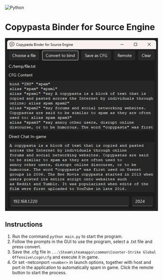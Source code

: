 ![Python](https://img.shields.io/badge/python-3670A0?style=flat&logo=python&logoColor=ffdd54)
# Copypasta Binder for Source Engine

<p align="center">
<img src="./resources/preview.png" />
</p>

## Instructions
1. Run the command `python main.py` to start the program.
2. Follow the prompts in the GUI to use the program, select a .txt file and press convert.
3. Save the .cfg file in `...\Steam\steamapps\common\Counter-Strike Global Offensive\csgo\cfg` and execute it in game.
4. Or set -netconport `<number>` in launch options, together with host and port in the application to automatically spam in game. Click the remote button to start the process.